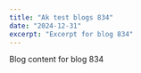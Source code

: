 ```yaml
---
title: "Ak test blogs 834"
date: "2024-12-31"
excerpt: "Excerpt for blog 834"
---
```


Blog content for blog 834